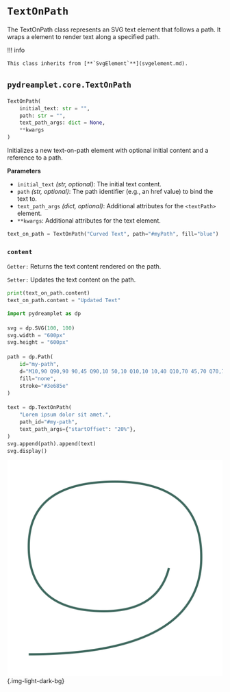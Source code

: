 # `TextOnPath`

The TextOnPath class represents an SVG text element that follows a path. It wraps a <textPath> element to render text along a specified path.

!!! info

    This class inherits from [**`SvgElement`**](svgelement.md).

## <span class=class></span>`pydreamplet.core.TextOnPath`

```py
TextOnPath(
    initial_text: str = "",
    path: str = "",
    text_path_args: dict = None, 
    **kwargs
)
```

Initializes a new text-on-path element with optional initial content and a reference to a path.

<span class="param">**Parameters**</span>

- `initial_text` *(str, optional)*: The initial text content.
- `path` *(str, optional)*: The path identifier (e.g., an href value) to bind the text to.
- `text_path_args` *(dict, optional)*: Additional attributes for the `<textPath>` element.
- `**kwargs`: Additional attributes for the text element.

```py
text_on_path = TextOnPath("Curved Text", path="#myPath", fill="blue")
```

### <span class="prop"></span>`content`

`Getter:` Returns the text content rendered on the path.

`Setter:` Updates the text content on the path.

```py
print(text_on_path.content)
text_on_path.content = "Updated Text"
```

```py title="Usage example"
import pydreamplet as dp

svg = dp.SVG(100, 100)
svg.width = "600px"
svg.height = "600px"

path = dp.Path(
    id="my-path",
    d="M10,90 Q90,90 90,45 Q90,10 50,10 Q10,10 10,40 Q10,70 45,70 Q70,70 75,50",
    fill="none", 
    stroke="#3e685e"
)

text = dp.TextOnPath(
    "Lorem ipsum dolor sit amet.",
    path_id="#my-path",
    text_path_args={"startOffset": "20%"},
)
svg.append(path).append(text)
svg.display()
```

![Result](assets/textonpath_example.svg){.img-light-dark-bg}
